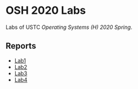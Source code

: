 # OSH 2020 Labs

Labs of USTC *Operating Systems (H) 2020 Spring*.

## Reports

- [Lab1](./lab1/docs/README.md)
- [Lab2](./lab2/README.md)
- [Lab3](./lab3/README.md)
- [Lab4](./lab4/README.md)
